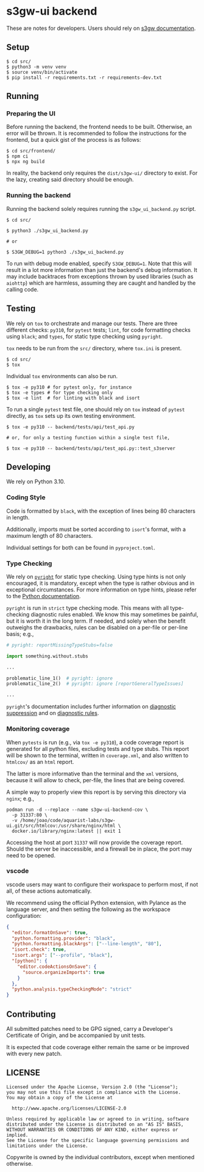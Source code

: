 # s3gw-ui backend

These are notes for developers. Users should rely on [s3gw documentation][1].

[1]: https://s3gw-docs.readthedocs.io/en/latest/?badge=latest

## Setup

```shell
$ cd src/
$ python3 -m venv venv
$ source venv/bin/activate
$ pip install -r requirements.txt -r requirements-dev.txt
```

## Running

### Preparing the UI

Before running the backend, the frontend needs to be built. Otherwise, an error
will be thrown. It is recommended to follow the instructions for the frontend,
but a quick gist of the process is as follows:

```shell
$ cd src/frontend/
$ npm ci
$ npx ng build
```

In reality, the backend only requires the `dist/s3gw-ui/` directory to exist.
For the lazy, creating said directory should be enough.

### Running the backend

Running the backend solely requires running the `s3gw_ui_backend.py` script.

```shell
$ cd src/

$ python3 ./s3gw_ui_backend.py

# or

$ S3GW_DEBUG=1 python3 ./s3gw_ui_backend.py
```

To run with debug mode enabled, specify `S3GW_DEBUG=1`. Note that this will
result in a lot more information than just the backend's debug information. It
may include backtraces from exceptions thrown by used libraries (such as
`aiohttp`) which are harmless, assuming they are caught and handled by the
calling code.

## Testing

We rely on `tox` to orchestrate and manage our tests. There are three different
checks: `py310`, for `pytest` tests; `lint`, for code formatting checks using
`black`; and `types`, for static type checking using `pyright`.

`tox` needs to be run from the `src/` directory, where `tox.ini` is present.

```shell
$ cd src/
$ tox
```

Individual `tox` environments can also be run.

```shell
$ tox -e py310 # for pytest only, for instance
$ tox -e types # for type checking only
$ tox -e lint  # for linting with black and isort
```

To run a single `pytest` test file, one should rely on `tox` instead of `pytest`
directly, as `tox` sets up its own testing environment.

```shell
$ tox -e py310 -- backend/tests/api/test_api.py

# or, for only a testing function within a single test file,

$ tox -e py310 -- backend/tests/api/test_api.py::test_s3server
```

## Developing

We rely on Python 3.10.

### Coding Style

Code is formatted by `black`, with the exception of lines being 80 characters in
length.

Additionally, imports must be sorted according to `isort`'s format, with a
maximum length of 80 characters.

Individual settings for both can be found in `pyproject.toml`.

### Type Checking

We rely on [`pyright`][2] for static type checking. Using type hints is not only
encouraged, it is mandatory, except when the type is rather obvious and in
exceptional circumstances. For more information on type hints, please refer to
the [Python documentation][3].

`pyright` is run in `strict` type checking mode. This means with all
type-checking diagnostic rules enabled. We know this may sometimes be painful,
but it is worth it in the long term. If needed, and solely when the benefit
outweighs the drawbacks, rules can be disabled on a per-file or per-line basis; e.g.,

```python
# pyright: reportMissingTypeStubs=false

import something.without.stubs

...

problematic_line_1()  # pyright: ignore
problematic_line_2()  # pyright: ignore [reportGeneralTypeIssues]

...
```

`pyright`'s documentation includes further information on
[diagnostic suppression][4] and on [diagnostic rules][5].

[2]: https://github.com/microsoft/pyright
[3]: https://docs.python.org/3.10/library/typing.html
[4]: https://microsoft.github.io/pyright/#/comments?id=comments
[5]: https://microsoft.github.io/pyright/#/configuration?id=diagnostic-rule-defaults

### Monitoring coverage

When `pytests` is run (e.g., via `tox -e py310`), a code coverage report is
generated for all python files, excluding tests and type stubs. This report will
be shown to the terminal, written in `coverage.xml`, and also written to
`htmlcov/` as an `html` report.

The latter is more informative than the terminal and the `xml` versions, because
it will allow to check, per-file, the lines that are being covered.

A simple way to properly view this report is by serving this directory via
`nginx`; e.g.,

```
podman run -d --replace --name s3gw-ui-backend-cov \
  -p 31337:80 \
  -v /home/joao/code/aquarist-labs/s3gw-ui.git/src/htmlcov:/usr/share/nginx/html \
  docker.io/library/nginx:latest || exit 1
```

Accessing the host at port `31337` will now provide the coverage report. Should
the server be inaccessible, and a firewall be in place, the port may need to be opened.

### vscode

vscode users may want to configure their workspace to perform most, if not all,
of these actions automatically.

We recommend using the official Python extension, with Pylance as the language
server, and then setting the following as the workspace configuration:

```json
{
  "editor.formatOnSave": true,
  "python.formatting.provider": "black",
  "python.formatting.blackArgs": ["--line-length", "80"],
  "isort.check": true,
  "isort.args": ["--profile", "black"],
  "[python]": {
    "editor.codeActionsOnSave": {
      "source.organizeImports": true
    }
  },
  "python.analysis.typeCheckingMode": "strict"
}
```

## Contributing

All submitted patches need to be GPG signed, carry a Developer's Certificate of
Origin, and be accompanied by unit tests.

It is expected that code coverage either remain the same or be improved with
every new patch.

## LICENSE

    Licensed under the Apache License, Version 2.0 (the "License");
    you may not use this file except in compliance with the License.
    You may obtain a copy of the License at

      http://www.apache.org/licenses/LICENSE-2.0

    Unless required by applicable law or agreed to in writing, software
    distributed under the License is distributed on an "AS IS" BASIS,
    WITHOUT WARRANTIES OR CONDITIONS OF ANY KIND, either express or implied.
    See the License for the specific language governing permissions and
    limitations under the License.

Copywrite is owned by the individual contributors, except when mentioned
otherwise.
